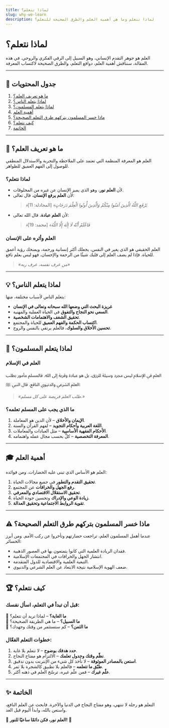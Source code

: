```yaml
---
title: لماذا نتعلم؟
slug: why-we-learn
description: لماذا نتعلم وما هي أهمية العلم والطرق الصحيحة للتعلم؟
---
```


# لماذا نتعلم؟

العلم هو جوهر التقدم الإنساني، وهو السبيل إلى الرقي الفكري والروحي. في هذه المقالة، سنناقش أهمية العلم، دوافع التعلم، والطرق الصحيحة لاكتساب المعرفة.

---

## 📌 جدول المحتويات

1. [ما هو تعريف العلم؟](#ما-هو-تعريف-العلم)
2. [لماذا يتعلم الناس؟](#لماذا-يتعلم-الناس)
3. [لماذا يتعلم المسلمون؟](#لماذا-يتعلم-المسلمون)
4. [أهمية العلم](#أهمية-العلم)
5. [ماذا خسر المسلمون بتركهم طرق التعلم الصحيحة؟](#ماذا-خسر-المسلمون-بتركهم-طرق-التعلم-الصحيحة)
6. [كيف نتعلم؟](#كيف-نتعلم)
7. [الخاتمة](#الخاتمة)

---

## 📖 ما هو تعريف العلم؟

العلم هو المعرفة المنظمة التي تعتمد على الملاحظة والتجربة والاستدلال المنطقي للوصول إلى الفهم العميق للظواهر.

### لماذا نتعلم؟

- لأن **العلم نور**، وهو الذي يميز الإنسان عن غيره من المخلوقات.
- لأن **العلم يرفع الإنسان**، قال تعالى:
  > _﴿يَرْفَعِ اللَّهُ الَّذِينَ آمَنُوا مِنْكُمْ وَالَّذِينَ أُوتُوا الْعِلْمَ دَرَجَاتٍ﴾_ [المجادلة: 11]
- لأن **العلم عبادة**، قال الله تعالى:
  > _﴿فَاعْلَمْ أَنَّهُ لَا إِلَٰهَ إِلَّا اللَّهُ﴾_ [محمد: 19]

### العلم وأثره على الإنسان

العلم الحقيقي هو الذي يغير في النفس، يجعلك أكثر إنسانية ورحمة، ويمنحك رؤية أعمق للحياة. فإذا لم يضف العلم إلى قلبك شيئًا من الرحمة والإحسان، فهو ليس بعلم نافع.

> _«من عرف نفسه، عرف ربه»_

---

## 💡 لماذا يتعلم الناس؟

يتعلم الناس لأسباب مختلفة، منها:

- **غريزة البحث التي وضعها الله سبحانه وتعالى في الإنسان**
- **السعي نحو النجاح والتفوق** في الحياة العملية والمهنية.
- **تحقيق الشغف والاهتمامات الشخصية**.
- **اكتساب الحكمة والفهم العميق** للحياة والمجتمع.
- **تحسين الأخلاق والسلوك**، فالعلم يرتقي بالنفس والروح.

---

## 🕌 لماذا يتعلم المسلمون؟

### العلم في الإسلام

العلم في الإسلام ليس مجرد وسيلة للرزق، بل هو عبادة وقربة إلى الله. فالمسلم مأمور بطلب العلم الشرعي والدنيوي النافع. قال النبي ﷺ:

> _«طلب العلم فريضة على كل مسلم.»_

### ما الذي يجب على المسلم تعلمه؟

1. **الإيمان والأخلاق** – لأن الدين هو المعاملة.
2. **اللغة العربية وأحكام التجويد** – لفهم القرآن والسنة.
3. **الأحكام الفقهية الأساسية** – مثل العبادات والمعاملات.
4. **المعرفة التخصصية** – كلٌّ بحسب مجال عمله واهتمامه.

---

## 🎓 أهمية العلم

العلم هو الأساس الذي تبنى عليه الحضارات. ومن فوائده:

1.  **تحقيق التقدم والتطور** في جميع مجالات الحياة.
2.  **رفع الجهل والخرافات** عن المجتمع.
3.  **تحقيق الاستقلال الاقتصادي والمعرفي**.
4.  **زيادة الوعي والإدراك** وتحسين جودة الحياة.
5.  **تقوية الروابط الاجتماعية وتحقيق العدالة**.

---

## ⚠️ ماذا خسر المسلمون بتركهم طرق التعلم الصحيحة؟

عندما أهمل المسلمون العلم، تراجعت حضارتهم وتأخروا عن ركب الأمم. ومن أبرز الخسائر:

- فقدان الريادة العلمية التي كانوا يتمتعون بها في العصور الذهبية.
- انتشار الجهل والخرافات في المجتمعات الإسلامية.
- التبعية العلمية والاقتصادية للدول المتقدمة.
- ضعف الهوية الإسلامية نتيجة الابتعاد عن العلم الشرعي والدنيوي.

---

## 🏆 كيف نتعلم؟

### قبل أن تبدأ في التعلم، اسأل نفسك:

🔹 **ما الغاية؟** – لماذا تريد أن تتعلم؟  
🔹 **ما السبيل؟** – ما هي الطريقة الصحيحة؟  
🔹 **ما الثمن؟** – كم ستستثمر من وقتك وجهدك؟

### خطوات التعلم الفعّال:

1. **حدد هدفك بوضوح** – لا تتعلم بلا غاية.
2. **نظّم وقتك وجدول تعلمك** – الالتزام هو مفتاح النجاح.
3. **استعن بالمصادر الموثوقة** – لا تأخذ كل شيء من الإنترنت بدون تدقيق.
4. **طبّق ما تتعلمه** – فالعلم بلا تطبيق كالشجرة بلا ثمر.
5. **علّم غيرك** – فمن علّم غيره، ترسّخ العلم في ذهنه أكثر.

---

## ✨ الخاتمة

التعلم هو رحلة لا تنتهي، وهو مفتاح النجاح في الدنيا والآخرة. فابحث عن العلم النافع، واستعن بالله، وابدأ اليوم قبل الغد.

🚀 **العلم نور، فكن دائمًا ساعيًا للنور!** 🚀
